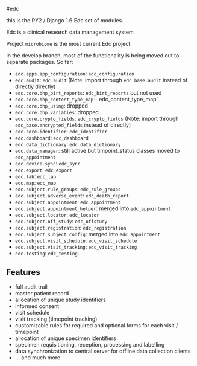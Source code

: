 #edc

this is the PY2 / Django 1.6 Edc set of modules.

Edc is a clinical research data management system

Project `microbiome` is the most current Edc project.

In the develop branch, most of the functionality is being moved out to separate packages. So far:
* `edc.apps.app_configuration`: `edc_configuration`
* `edc.audit`: `edc_audit` (Note: import through `edc_base.audit` instead of directly directly)
* `edc.core.bhp_birt_reports`: `edc_birt_reports` but not used
* `edc.core.bhp_content_type_map: `edc_content_type_map`
* `edc.core.bhp_using`: dropped
* `edc.core.bhp_variables`: dropped
* `edc.core.crypto_fields`: `edc_crypto_fields` (Note: import through `edc_base.encrypted_fields` instead of directly)
* `edc.core.identifier`: `edc_identifier`
* `edc.dashboard`: `edc_dashboard`
* `edc.data_dictionary`: `edc_data_dictionary`
* `edc.data_manager`: still active but timpoint_status classes moved to `edc_appointment`
* `edc.device.sync`: `edc_sync`
* `edc.export`: `edc_export`
* `edc.lab`: `edc_lab`
* `edc.map`: `edc_map`
* `edc.subject.rule_groups`: `edc_rule_groups`
* `edc.subject.adverse_event`: `edc_death_report`
* `edc.subject.appointment`:  `edc_appointment`
* `edc.subject.appointment_helper`:  merged into `edc_appointment`
* `edc.subject.locator`: `edc_locator`
* `edc.subject.off_study`: `edc_offstudy`
* `edc.subject.registration`: `edc_registration`
* `edc.subject.subject_config`: merged into `edc_appointment`
* `edc.subject.visit_schedule`: `edc_visit_schedule`
* `edc.subject.visit_tracking`: `edc_visit_tracking`
* `edc.testing`: `edc_testing`


Features
--------

- full audit trail
- master patient record
- allocation of unique study identifiers
- informed consent
- visit schedule
- visit tracking (timepoint tracking)
- customizable rules for required and optional forms for each visit / timepoint
- allocation of unique specimen identifiers
- specimen requisitioning, reception, processing and labelling
- data synchronization to central server for offline data collection clients
- ... and much more

